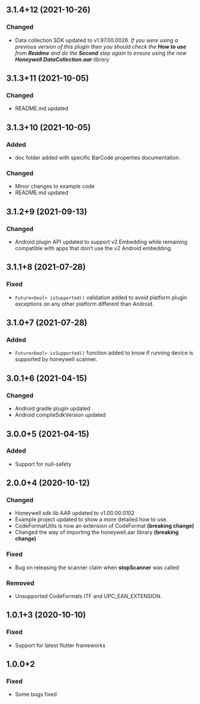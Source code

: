 ## 3.1.4+12 (2021-10-26)  
### Changed  
- Data collection SDK updated to v1.97.00.0026. *If you were using a previous version of this plugin then you should check the **How to use** from **Readme** and do the **Second** step again to ensure using the new **Honeywell DataCollection.aar** library*

## 3.1.3+11 (2021-10-05)
### Changed
- README.md updated

## 3.1.3+10 (2021-10-05)
### Added
- doc folder added with specific BarCode properties documentation.

### Changed
- Minor changes to example code
- README.md updated

## 3.1.2+9 (2021-09-13)
### Changed
- Android plugin API updated to support v2 Embedding while remaining compatible with apps that don’t use the v2 Android embedding.

## 3.1.1+8 (2021-07-28)
### Fixed
- `Future<bool> isSupported()` validation added to avoid platform plugin exceptions on any other platform different than Android.

## 3.1.0+7 (2021-07-28)
### Added
- `Future<bool> isSupported()` function added to know if running device is supported by honeywell scanner.

## 3.0.1+6 (2021-04-15)
### Changed
- Android gradle plugin updated
- Android compileSdkVersion updated

## 3.0.0+5 (2021-04-15)
### Added
- Support for null-safety

## 2.0.0+4 (2020-10-12)
### Changed
- Honeywell sdk lib AAR updated to v1.00.00.0102
- Example project updated to show a more detailed how to use.
- CodeFormatUtils is now an extension of CodeFormat **(breaking change)**
- Changed the way of importing the honeywell.aar library **(breaking change)**

### Fixed
- Bug on releasing the scanner claim when **stopScanner** was called

### Removed
- Unsupported CodeFormats ITF and UPC_EAN_EXTENSION.

## 1.0.1+3 (2020-10-10)
### Fixed
- Support for latest flutter frameworks

## 1.0.0+2
### Fixed
- Some bugs fixed